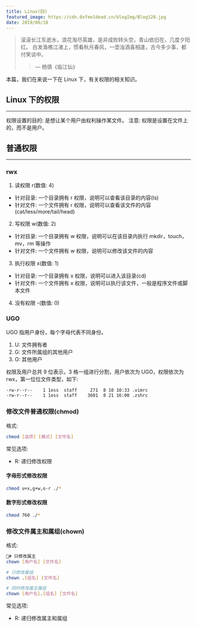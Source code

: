 ```yaml
---
title: Linux(四)
featured_image: https://cdn.0xfee1dead.cn/blogImg/Blog120.jpg
date: 2019/06/18
---
```


> 滚滚长江东逝水，浪花淘尽英雄，是非成败转头空，青山依旧在，几度夕阳红。
> 白发渔樵江渚上，惯看秋月春风，一壶浊酒喜相逢，古今多少事，都付笑谈中。
>>&mdash; 杨慎《临江仙》

本篇，我们在来说一下在 Linux 下，有关权限的相关知识。

## Linux 下的权限
***  
权限设置的目的: 是想让某个用户由权利操作某文件。
注意: 权限是设置在文件上的，而不是用户。

## 普通权限
***  
### rwx
1. 读权限 r(数值: 4)
 - 针对目录: 一个目录拥有 r 权限，说明可以查看该目录的内容(ls)
 - 针对文件: 一个文件拥有 r 权限，说明可以查看该文件的内容(cat/less/more/tail/head)
2. 写权限 w(数值: 2)
 - 针对目录: 一个目录拥有 w 权限，说明可以在该目录内执行 mkdir，touch，mv，rm 等操作
 - 针对文件: 一个文件拥有 w 权限，说明可以修改该文件的内容
3. 执行权限 x(数值: 1)
 - 针对目录: 一个目录拥有 x 权限，说明可以进入该目录(cd)
 - 针对文件: 一个文件拥有 x 权限，说明可以执行该文件，一般是程序文件或脚本文件
4. 没有权限 -(数值: 0)

### UGO
UGO 指用户身份，每个字母代表不同身份。
1. U: 文件拥有者
2. G: 文件所属组的其他用户
3. O: 其他用户

权限及用户总共 9 位表示，3 格一组进行分割，用户依次为 UGO，权限依次为 rwx，第一位位文件类型，如下: 
``` sh
-rw-r--r--    1 1ess  staff     271  8 10 10:33 .vimrc
-rw-r--r--    1 1ess  staff    3601  8 21 16:00 .zshrc
```

### 修改文件普通权限(chmod)
格式: 
``` sh
chmod [选项] [模式] [文件名]
```

常见选项: 
- R: 递归修改权限

#### 字母形式修改权限
``` sh
chmod u+x,g+w,o-r ./*
```

#### 数字形式修改权限
``` sh
chmod 760 ./*
```

### 修改文件属主和属组(chown)
格式: 
``` sh
# 只修改属主
chown [用户名] [文件名]

# 只修改属组
chown .[组名] [文件名]

# 同时修改属主属组
chown [用户名].[组名] [文件名]
```

常见选项: 
- R: 递归修改属主和属组